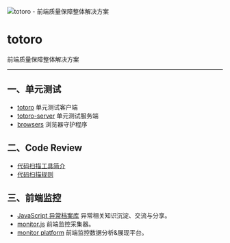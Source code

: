 ![totoro - 前端质量保障整体解决方案](https://f.cloud.github.com/assets/340282/401517/4563cedc-a8dd-11e2-814d-36494351adfa.jpg)

# totoro

前端质量保障整体解决方案

---

## 一、单元测试

- [totoro](https://github.com/totorojs/totoro) 单元测试客户端
- [totoro-server](https://github.com/totorojs/totoro) 单元测试服务端
- [browsers](https://github.com/totorojs/browsers) 浏览器守护程序

## 二、Code Review

- [代码扫描工具简介](https://github.com/totorojs/totoro-linter)
- [代码扫描规则](https://github.com/totorojs/totoro-linter/tree/master/rules)

## 三、前端监控

- [JavaScript 异常档案库](https://github.com/totorojs/javascript-exception-archives)
  异常相关知识沉淀、交流与分享。
- [monitor.js](https://github.com/totorojs/monitor.js) 前端监控采集器。
- [monitor platform](https://github.com/alipay/monitor-platform) 前端监控数据分析&展现平台。
